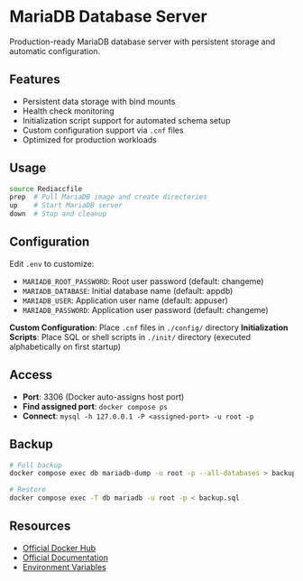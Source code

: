 # MariaDB Database Server

Production-ready MariaDB database server with persistent storage and automatic configuration.

## Features
- Persistent data storage with bind mounts
- Health check monitoring
- Initialization script support for automated schema setup
- Custom configuration support via `.cnf` files
- Optimized for production workloads

## Usage
```bash
source Rediaccfile
prep  # Pull MariaDB image and create directories
up    # Start MariaDB server
down  # Stop and cleanup
```

## Configuration
Edit `.env` to customize:
- `MARIADB_ROOT_PASSWORD`: Root user password (default: changeme)
- `MARIADB_DATABASE`: Initial database name (default: appdb)
- `MARIADB_USER`: Application user name (default: appuser)
- `MARIADB_PASSWORD`: Application user password (default: changeme)

**Custom Configuration**: Place `.cnf` files in `./config/` directory
**Initialization Scripts**: Place SQL or shell scripts in `./init/` directory (executed alphabetically on first startup)

## Access
- **Port**: 3306 (Docker auto-assigns host port)
- **Find assigned port**: `docker compose ps`
- **Connect**: `mysql -h 127.0.0.1 -P <assigned-port> -u root -p`

## Backup
```bash
# Full backup
docker compose exec db mariadb-dump -u root -p --all-databases > backup.sql

# Restore
docker compose exec -T db mariadb -u root -p < backup.sql
```

## Resources
- [Official Docker Hub](https://hub.docker.com/_/mariadb)
- [Official Documentation](https://mariadb.com/kb/en/documentation/)
- [Environment Variables](https://mariadb.com/kb/en/mariadb-docker-environment-variables/)
